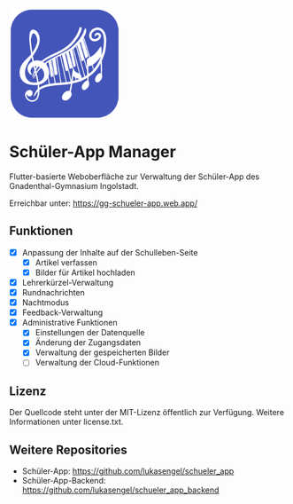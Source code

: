 <img alt="Logo" src=".github/logo_manager_512.png" height="200">

# Schüler-App Manager

Flutter-basierte Weboberfläche zur Verwaltung der Schüler-App des Gnadenthal-Gymnasium Ingolstadt.

Erreichbar unter: https://gg-schueler-app.web.app/

## Funktionen

- [X] Anpassung der Inhalte auf der Schulleben-Seite
  - [X] Artikel verfassen
  - [X] Bilder für Artikel hochladen
- [X] Lehrerkürzel-Verwaltung
- [X] Rundnachrichten
- [X] Nachtmodus
- [X] Feedback-Verwaltung
- [X] Administrative Funktionen
  - [X] Einstellungen der Datenquelle
  - [X] Änderung der Zugangsdaten
  - [X] Verwaltung der gespeicherten Bilder
  - [ ] Verwaltung der Cloud-Funktionen

## Lizenz

Der Quellcode steht unter der MIT-Lizenz öffentlich zur Verfügung. Weitere Informationen unter license.txt.

## Weitere Repositories

- Schüler-App: https://github.com/lukasengel/schueler_app
- Schüler-App-Backend: https://github.com/lukasengel/schueler_app_backend
